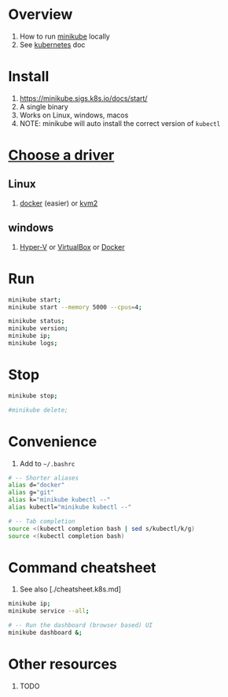 # Overview
1. How to run [minikube](https://minikube.sigs.k8s.io/docs/start/) locally
1. See [kubernetes](./kubernetes.md) doc


# Install
1. https://minikube.sigs.k8s.io/docs/start/
1. A single binary
1. Works on Linux, windows, macos
1. NOTE: minikube will auto install the correct version of `kubectl`


# [Choose a driver](https://minikube.sigs.k8s.io/docs/drivers/)

## Linux
1. [docker](https://minikube.sigs.k8s.io/docs/drivers/docker/) (easier) or [kvm2](https://minikube.sigs.k8s.io/docs/drivers/kvm2/)

## windows
1. [Hyper-V](https://minikube.sigs.k8s.io/docs/drivers/hyperv/) or [VirtualBox](https://minikube.sigs.k8s.io/docs/drivers/virtualbox/) or [Docker](https://minikube.sigs.k8s.io/docs/drivers/docker/)


# Run
```sh
minikube start;
minikube start --memory 5000 --cpus=4;

minikube status;
minikube version;
minikube ip;
minikube logs;
```


# Stop
```sh
minikube stop;

#minikube delete;
```


# Convenience
1. Add to `~/.bashrc`
```sh
# -- Shorter aliases
alias d="docker"
alias g="git"
alias k="minikube kubectl --"
alias kubectl="minikube kubectl --"

# -- Tab completion
source <(kubectl completion bash | sed s/kubectl/k/g)
source <(kubectl completion bash)
```


# Command cheatsheet
1. See also [./cheatsheet.k8s.md]
```sh
minikube ip;
minikube service --all;

# -- Run the dashboard (browser based) UI
minikube dashboard &;
```


# Other resources
1. TODO
